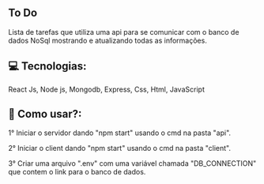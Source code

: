 ## To Do 

Lista de tarefas que utiliza uma api para se comunicar com o banco de dados NoSql mostrando e atualizando todas as informações.

## 💻 Tecnologias:

React Js,
Node js,
Mongodb,
Express,
Css,
Html,
JavaScript

## 	🔌  Como usar?:

1° Iniciar o servidor dando "npm start" usando o cmd na pasta "api".

2° Iniciar o client dando "npm start" usando o cmd na pasta "client".

3° Criar uma arquivo ".env" com uma variável chamada "DB_CONNECTION" que contem o link para o banco de dados.
